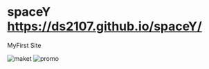 # spaceY https://ds2107.github.io/spaceY/

MyFirst Site

![maket](https://user-images.githubusercontent.com/51126272/89635568-d7d29500-d8af-11ea-96ce-77db87ca0525.PNG)
![promo](https://user-images.githubusercontent.com/51126272/89635577-da34ef00-d8af-11ea-978b-8934324be6ef.PNG)


